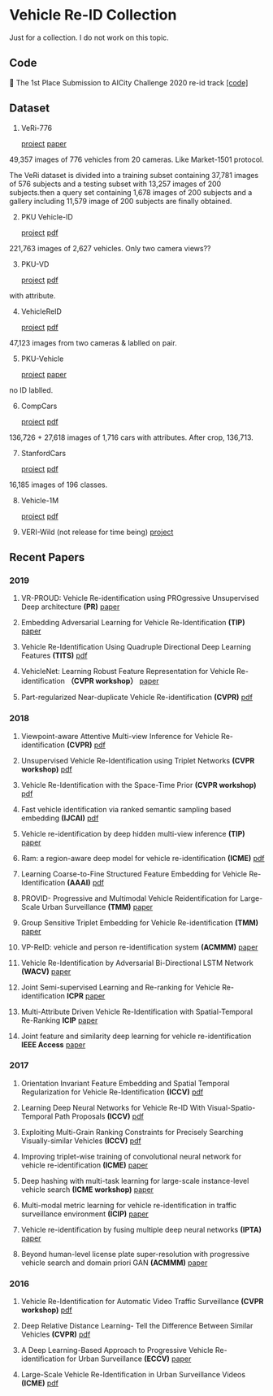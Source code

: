 # Vehicle Re-ID Collection
Just for a collection. I do not work on this topic.

## Code 
:red_car:  The 1st Place Submission to AICity Challenge 2020 re-id track [[code]](https://github.com/layumi/AICIty-reID-2020)

## Dataset
1. VeRi-776

    [project](https://github.com/VehicleReId/VeRidataset) [paper](https://link.springer.com/chapter/10.1007/978-3-319-46475-6_53)

49,357 images of 776 vehicles from 20 cameras. Like Market-1501 protocol.

The VeRi dataset is divided into a training subset containing 37,781 images of 576 subjects and a testing subset with 13,257 images of 200 subjects.then a query set containing 1,678 images of 200 subjects and a gallery including 11,579 image of 200 subjects are finally obtained.

2. PKU Vehicle-ID

    [project](https://pkuml.org/resources/pku-vehicleid.html) [pdf](http://openaccess.thecvf.com/content_cvpr_2016/papers/Liu_Deep_Relative_Distance_CVPR_2016_paper.pdf)

221,763 images of 2,627 vehicles. Only two camera views??

3. PKU-VD

    [project](https://pkuml.org/resources/pku-vds.html) [pdf](http://openaccess.thecvf.com/content_ICCV_2017/papers/Yan_Exploiting_Multi-Grain_Ranking_ICCV_2017_paper.pdf)

with attribute.

4. VehicleReID

    [project](https://medusa.fit.vutbr.cz/traffic/research-topics/detection-of-vehicles-and-datasets/vehicle-re-identification-for-automatic-video-traffic-surveillance-ats-cvpr-2016/) [pdf](http://openaccess.thecvf.com/content_cvpr_2016_workshops/w25/papers/Zapletal_Vehicle_Re-Identification_for_CVPR_2016_paper.pdf)

47,123 images from two cameras & lablled on pair.

5. PKU-Vehicle

    [project](http://59.110.216.11/html/) [paper](https://ieeexplore.ieee.org/abstract/document/8265213)

no ID lablled.

6. CompCars

    [project](http://mmlab.ie.cuhk.edu.hk/datasets/comp_cars/index.html) [pdf](https://www.cv-foundation.org/openaccess/content_cvpr_2015/papers/Yang_A_Large-Scale_Car_2015_CVPR_paper.pdf) 

136,726 + 27,618 images of 1,716 cars with attributes. After crop,  136,713.

7. StanfordCars

    [project](http://ai.stanford.edu/~jkrause/cars/car_dataset.html) [pdf](http://ai.stanford.edu/~jkrause/papers/3drr13.pdf)

16,185 images of 196 classes.

8. Vehicle-1M

    [project](http://www.nlpr.ia.ac.cn/iva/homepage/jqwang/Vehicle1M.htm) [pdf](https://www.aaai.org/ocs/index.php/AAAI/AAAI18/paper/viewFile/16206/16270)
    
    
9. VERI-Wild (not release for time being)
[project](https://github.com/PKU-IMRE/VERI-Wild)


## Recent Papers
### **2019**
1. VR-PROUD: Vehicle Re-identification using PROgressive Unsupervised Deep architecture **(PR)** [paper](https://www.sciencedirect.com/science/article/abs/pii/S0031320319300147)

2. Embedding Adversarial Learning for Vehicle Re-Identification **(TIP)** [paper](https://ieeexplore.ieee.org/abstract/document/8653852)

3. Vehicle Re-Identification Using Quadruple Directional Deep Learning Features **(TITS)** [pdf](https://arxiv.org/pdf/1811.05163.pdf)

4. VehicleNet: Learning Robust Feature Representation for Vehicle Re-identification **（CVPR workshop）** [paper](http://openaccess.thecvf.com/content_CVPRW_2019/html/AI_City/Zheng_VehicleNet_Learning_Robust_Feature_Representation_for_Vehicle_Re-identification_CVPRW_2019_paper.html)

5. Part-regularized Near-duplicate Vehicle Re-identification **(CVPR)** [pdf](http://cvteam.net/papers/2019_CVPR_Part-regularized%20Near-duplicate%20Vehicle%20Re-identification.pdf)

### **2018**
1. Viewpoint-aware Attentive Multi-view Inference for Vehicle Re-identification **(CVPR)** [pdf](http://openaccess.thecvf.com/content_cvpr_2018/papers/Zhou_Viewpoint-Aware_Attentive_Multi-View_CVPR_2018_paper.pdf)

2. Unsupervised Vehicle Re-Identification using Triplet Networks **(CVPR workshop)** [pdf](http://openaccess.thecvf.com/content_cvpr_2018_workshops/papers/w3/Marin-Reyes_Unsupervised_Vehicle_Re-Identification_CVPR_2018_paper.pdf)

3. Vehicle Re-Identification with the Space-Time Prior **(CVPR workshop)** [pdf](http://openaccess.thecvf.com/content_cvpr_2018_workshops/papers/w3/Wu_Vehicle_Re-Identification_With_CVPR_2018_paper.pdf)

4. Fast vehicle identification via ranked semantic sampling based embedding **(IJCAI)** [pdf](https://www.ijcai.org/proceedings/2018/0514.pdf)

5. Vehicle re-identification by deep hidden multi-view inference **(TIP)** [paper](https://ieeexplore.ieee.org/abstract/document/8325486)

6. Ram: a region-aware deep model for vehicle re-identification **(ICME)** [pdf](https://arxiv.org/pdf/1806.09283.pdf)

7. Learning Coarse-to-Fine Structured Feature Embedding for Vehicle Re-Identification **(AAAI)** [pdf](https://www.aaai.org/ocs/index.php/AAAI/AAAI18/paper/viewFile/16206/16270)

8. PROVID- Progressive and Multimodal Vehicle Reidentification for Large-Scale Urban Surveillance **(TMM)** [paper](https://ieeexplore.ieee.org/abstract/document/8036238)

9. Group Sensitive Triplet Embedding for Vehicle Re-identification **(TMM)** [paper](https://ieeexplore.ieee.org/abstract/document/8265213)

10. VP-ReID: vehicle and person re-identification system **(ACMMM)** [paper](https://dl.acm.org/citation.cfm?id=3206086)

11. Vehicle Re-Identification by Adversarial Bi-Directional LSTM Network **(WACV)** [paper](https://ieeexplore.ieee.org/abstract/document/8354181/)

12. Joint Semi-supervised Learning and Re-ranking for Vehicle Re-identification **ICPR** [paper](https://ieeexplore.ieee.org/abstract/document/8545584/)

13. Multi-Attribute Driven Vehicle Re-Identification with Spatial-Temporal Re-Ranking **ICIP** [paper](https://ieeexplore.ieee.org/abstract/document/8451776/)

14. Joint feature and similarity deep learning for vehicle re-identification **IEEE Access** [paper](https://ieeexplore.ieee.org/abstract/document/8424333/)
### **2017**
1. Orientation Invariant Feature Embedding and Spatial Temporal Regularization for Vehicle Re-Identification **(ICCV)** [pdf](http://openaccess.thecvf.com/content_ICCV_2017/papers/Wang_Orientation_Invariant_Feature_ICCV_2017_paper.pdf)

2. Learning Deep Neural Networks for Vehicle Re-ID With Visual-Spatio-Temporal Path Proposals **(ICCV)** [pdf](http://openaccess.thecvf.com/content_ICCV_2017/papers/Shen_Learning_Deep_Neural_ICCV_2017_paper.pdf)

3. Exploiting Multi-Grain Ranking Constraints for Precisely Searching Visually-similar Vehicles **(ICCV)** [pdf](http://openaccess.thecvf.com/content_ICCV_2017/papers/Yan_Exploiting_Multi-Grain_Ranking_ICCV_2017_paper.pdf)

4. Improving triplet-wise training of convolutional neural network for vehicle re-identification **(ICME)** [paper](https://ieeexplore.ieee.org/abstract/document/8019491)

5. Deep hashing with multi-task learning for large-scale instance-level vehicle search **(ICME workshop)** [paper](https://ieeexplore.ieee.org/abstract/document/8026274)

6. Multi-modal metric learning for vehicle re-identification in traffic surveillance environment **(ICIP)** [paper](https://ieeexplore.ieee.org/abstract/document/8296683)

7. Vehicle re-identification by fusing multiple deep neural networks **(IPTA)** [paper](https://ieeexplore.ieee.org/abstract/document/8310090)
 
8. Beyond human-level license plate super-resolution with progressive vehicle search and domain priori GAN **(ACMMM)** [paper](https://dl.acm.org/citation.cfm?id=3123422)
### **2016**
1. Vehicle Re-Identification for Automatic Video Traffic Surveillance **(CVPR workshop)** [pdf](http://openaccess.thecvf.com/content_cvpr_2016_workshops/w25/papers/Zapletal_Vehicle_Re-Identification_for_CVPR_2016_paper.pdf)

2. Deep Relative Distance Learning- Tell the Difference Between Similar Vehicles **(CVPR)** [pdf](http://openaccess.thecvf.com/content_cvpr_2016/papers/Liu_Deep_Relative_Distance_CVPR_2016_paper.pdf)

3. A Deep Learning-Based Approach to Progressive Vehicle Re-identification for Urban Surveillance **(ECCV)** [paper](https://link.springer.com/chapter/10.1007/978-3-319-46475-6_53)

4. Large-Scale Vehicle Re-Identification in Urban Surveillance Videos **(ICME)** [pdf](https://www.researchgate.net/profile/Xinchen_Liu/publication/303760492_Large-scale_vehicle_re-identification_in_urban_surveillance_videos/links/59e424090f7e9b97fbeb0ded/Large-scale-vehicle-re-identification-in-urban-surveillance-videos.pdf)

